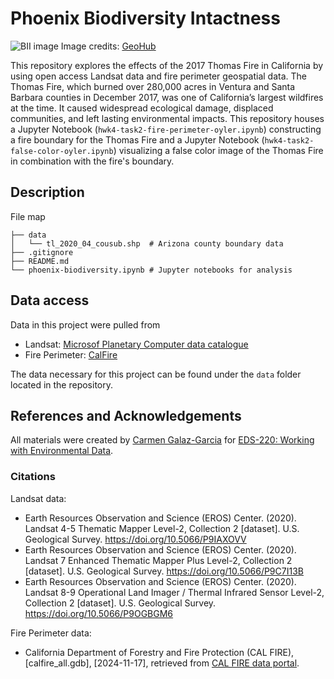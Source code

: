 # Phoenix Biodiversity Intactness 

![BII image](https://www.google.com/url?sa=i&url=https%3A%2F%2Fgeohub.data.undp.org%2Fdata%2F683138801529c7aa73636710d4b55927&psig=AOvVaw1yXXxs9bBgD9sAmJJvaKjw&ust=1733545336886000&source=images&cd=vfe&opi=89978449&ved=0CBQQjRxqFwoTCOjnwuKlkooDFQAAAAAdAAAAABAJ)
Image credits: [GeoHub](https://geohub.data.undp.org/data/683138801529c7aa73636710d4b55927)

This repository explores the effects of the 2017 Thomas Fire in California by using open access Landsat data and fire perimeter geospatial data. The Thomas Fire, which burned over 280,000 acres in Ventura and Santa Barbara counties in December 2017, was one of California’s largest wildfires at the time. It caused widespread ecological damage, displaced communities, and left lasting environmental impacts. This repository houses a Jupyter Notebook (`hwk4-task2-fire-perimeter-oyler.ipynb`) constructing a fire boundary for the Thomas Fire and a Jupyter Notebook (`hwk4-task2-false-color-oyler.ipynb`) visualizing a false color image of the Thomas Fire in combination with the fire's boundary. 

## Description
File map
```
├── data
│   └── tl_2020_04_cousub.shp  # Arizona county boundary data
├── .gitignore
├── README.md
└── phoenix-biodiversity.ipynb # Jupyter notebooks for analysis
```

## Data access
Data in this project were pulled from  
- Landsat: [Microsof Planetary Computer data catalogue](https://planetarycomputer.microsoft.com/dataset/landsat-c2-l2)
- Fire Perimeter: [CalFire](https://www.fire.ca.gov/what-we-do/fire-resource-assessment-program/fire-perimeters)

The data necessary for this project can be found under the `data` folder located in the repository. 

## References and Acknowledgements
All materials were created by [Carmen Galaz-Garcia](https://github.com/carmengg) for [EDS-220: Working with Environmental Data](https://meds-eds-220.github.io/MEDS-eds-220-course/).

### Citations

Landsat data:
- Earth Resources Observation and Science (EROS) Center. (2020). Landsat 4-5 Thematic Mapper Level-2, Collection 2 [dataset]. U.S. Geological Survey. https://doi.org/10.5066/P9IAXOVV
- Earth Resources Observation and Science (EROS) Center. (2020). Landsat 7 Enhanced Thematic Mapper Plus Level-2, Collection 2 [dataset]. U.S. Geological Survey. https://doi.org/10.5066/P9C7I13B
- Earth Resources Observation and Science (EROS) Center. (2020). Landsat 8-9 Operational Land Imager / Thermal Infrared Sensor Level-2, Collection 2 [dataset]. U.S. Geological Survey. https://doi.org/10.5066/P9OGBGM6 

Fire Perimeter data:
- California Department of Forestry and Fire Protection (CAL FIRE), [calfire_all.gdb], [2024-11-17], retrieved from [CAL FIRE data portal](https://www.fire.ca.gov/what-we-do/fire-resource-assessment-program/fire-perimeters).